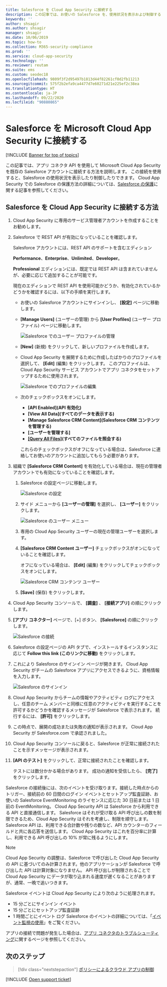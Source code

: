 ```yaml
---
title: Salesforce を Cloud App Security に接続する
description: この記事では、お使いの Salesforce を、使用状況を表示および制御する API コネクタを使用して Cloud App Security に接続する方法について説明します。
keywords: ''
author: shsagir
ms.author: shsagir
manager: shsagir
ms.date: 10/06/2019
ms.topic: how-to
ms.collection: M365-security-compliance
ms.prod: ''
ms.service: cloud-app-security
ms.technology: ''
ms.reviewer: reutam
ms.suite: ems
ms.custom: seodec18
ms.openlocfilehash: 9809f3f2d95497b1813d44f82261cf0d2fb11213
ms.sourcegitcommit: 575f2b2efa9ca4477d7e60271d21e225ef2c38ea
ms.translationtype: HT
ms.contentlocale: ja-JP
ms.lasthandoff: 09/22/2020
ms.locfileid: "90880865"
---
```

# <a name="connect-salesforce-to-microsoft-cloud-app-security"></a>Salesforce を Microsoft Cloud App Security に接続する

[!INCLUDE [Banner for top of topics](includes/banner.md)]

この記事では、アプリ コネクタ API を使用して Microsoft Cloud App Security を既存の Salesforce アカウントに接続する方法を説明します。 この接続を使用すると、Salesforce の使用状況を表示したり制御したりできます。 Cloud App Security での Salesforce の保護方法の詳細については、[Salesforce の保護](protect-salesforce.md)に関する記事を参照してください。

## <a name="how-to-connect-salesforce-to-cloud-app-security"></a>Salesforce を Cloud App Security に接続する方法

1. Cloud App Security に専用のサービス管理者アカウントを作成することをお勧めします。

1. Salesforce で REST API が有効になっていることを確認します。

    Salesforce アカウントには、REST API のサポートを含むエディション

    **Performance**、**Enterprise**、**Unlimited**、**Developer**。

    **Professional** エディションには、既定では REST API は含まれていませんが、必要に応じて追加することが可能です。

    現在のエディションで REST API を使用可能かどうか、有効化されているかどうかを確認するには、以下の手順を実行します。

    * お使いの Salesforce アカウントにサインインし、 **[設定]** ページに移動します。

    * **[Manage Users]** \(ユーザーの管理\) から **[User Profiles]** \(ユーザー プロファイル\) ページに移動します。

        ![Salesforce でのユーザー プロファイルの管理](media/salesforce-manageusers-profiles.png "Salesforce でのユーザー プロファイルの管理")

    * **[New]** \(新規\) をクリックして、新しいプロファイルを作成します。
    * Cloud App Security を展開するために作成したばかりのプロファイルを選択して、 **[Edit]** \(編集\) をクリックします。 このプロファイルは、Cloud App Security サービス アカウントでアプリ コネクタをセットアップするために使用されます。

         ![Salesforce でのプロファイルの編集](media/salesforce-edit-profile.png "Salesforce でのプロファイルの編集")

    * 次のチェックボックスをオンにします。
      * **[API Enabled]\(API 有効化\)**
      * **[View All Data]\(すべてのデータを表示する\)**
      * **[Manage Salesforce CRM Content]\(Salesforce CRM コンテンツを管理する\)**
      * **[ユーザーを管理する]**
      * **[[Query All Files]](https://go.microsoft.com/fwlink/?linkid=2106480)\(すべてのファイルを照会する\)**

      これらのチェックボックスがオフになっている場合は、Salesforce に連絡してお使いのアカウントに追加してもらう必要があります。

1. 組織で **[Salesforce CRM Content]** を有効化している場合は、現在の管理者アカウントでも有効になっていることを確認します。

    1. Salesforce の設定ページに移動します。

        ![Salesforce の設定](media/salesforce-setup.png "Salesforce の設定")

    1. サイド メニューから **[ユーザーの管理]** を選択し、 **[ユーザー]** をクリックします。

        ![Salesforce のユーザー メニュー](media/salesforce-menu-users.png "Salesforce のユーザー メニュー")

    1. 専用の Cloud App Security ユーザーの現在の管理ユーザーを選択します。

    1. **[Salesforce CRM Content ユーザー]** チェックボックスがオンになっていることを確認します。

        オフになっている場合は、 **[Edit]** \(編集\) をクリックしてチェックボックスをオンにします。

        ![Salesforce CRM コンテンツ ユーザー](media/salesforce-crm-content-user.png "Salesforce CRM コンテンツ ユーザー")

    1. **[Save]** (保存) をクリックします。

1. Cloud App Security コンソールで、 **[調査]** 、 **[接続アプリ]** の順にクリックします。

1. **[アプリ コネクター]** ページで、[+] ボタン、 **[Salesforce]** の順にクリックします。

    ![Salesforce の接続](media/connect-salesforce.png "Salesforce の接続")

1. Salesforce の設定ページの API タブで、インストールするインスタンスに応じて **Follow this link (このリンクに移動)** をクリックします。

1. これにより Salesforce のサインイン ページが開きます。 Cloud App Security がチームの Salesforce アプリにアクセスできるように、資格情報を入力します。

    ![Salesforce のサインイン](media/salesforce-logon.png "Salesforce へのログオン")

1. Cloud App Security からチームの情報やアクティビティ ログにアクセスし、任意のチーム メンバーと同様に任意のアクティビティを実行することを許可するかどうかを確認するメッセージが Salesforce で表示されます。 続行するには、 **[許可]** をクリックします。

1. この時点で、展開の成功または失敗の通知が表示されます。 Cloud App Security が Salesforce.com で承認されました。

1. Cloud App Security コンソールに戻ると、Salesforce が正常に接続されたことを示すメッセージが表示されます。

1. **[API のテスト]** をクリックして、正常に接続されたことを確認します。

    テストには数分かかる場合があります。 成功の通知を受信したら、 **[完了]** をクリックします。

Salesforce の接続後には、次のイベントを受け取ります。接続した時点からのトリガー、接続前の 60 日間のログイン イベントとセットアップ監査証跡、お使いの Salesforce EventMonitoring のライセンスに応じた 30 日前または 1 日前の EventMonitoring。 Cloud App Security API は Salesforce から利用できる API と直接通信します。 Salesforce はそれが受け取る API 呼び出しの数を制限できるため、Cloud App Security はそれを考慮し、制限を順守します。 Salesforce API は、利用できる合計数や残りの数など、API カウンターのフィールドと共に各応答を送信します。 Cloud App Security はこれを百分率に計算し、利用できる API 呼び出しの 10% が常に残るようにします。

> [!NOTE]
> Cloud App Security の調整は、Salesforce で呼び出した Cloud App Security の API に基づいてのみ計算されます。他のアプリケーションが Salesforce で呼び出した API は計算対象になりません。
> API 呼び出しが制限されることで Cloud App Security にデータが取り込まれる速度が遅くなることがありますが、通常、一晩で追いつきます。

Salesforce イベントは Cloud App Security により次のように処理されます。

* 15 分ごとにサインイン イベント
* 15 分ごとにセットアップ監査証跡
* 1 時間ごとにイベント ログ Salesforce のイベントの詳細については、「[イベント監視の使用](https://developer.salesforce.com/docs/atlas.en-us.api_rest.meta/api_rest/using_resources_event_log_files.htm)」をご覧ください。

アプリの接続で問題が発生した場合は、[アプリ コネクタのトラブルシューティング](troubleshooting-api-connectors-using-error-messages.md)に関するページを参照してください。

## <a name="next-steps"></a>次のステップ

> [!div class="nextstepaction"]
> [ポリシーによるクラウド アプリの制御](control-cloud-apps-with-policies.md)

[!INCLUDE [Open support ticket](includes/support.md)]
